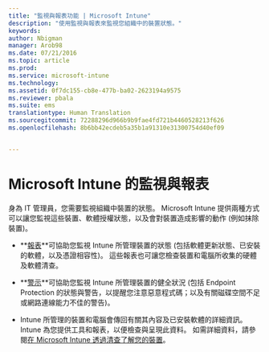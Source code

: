 ```yaml
---
title: "監視與報表功能 | Microsoft Intune"
description: "使用監視與報表來監視您組織中的裝置狀態。"
keywords: 
author: Nbigman
manager: Arob98
ms.date: 07/21/2016
ms.topic: article
ms.prod: 
ms.service: microsoft-intune
ms.technology: 
ms.assetid: 0f7dc155-cb8e-477b-ba02-2623194a9575
ms.reviewer: pbala
ms.suite: ems
translationtype: Human Translation
ms.sourcegitcommit: 72288296d966b9b9fae4fd721b4460528213f626
ms.openlocfilehash: 8b6bb42ecdeb5a35b1a91310e31300754d40ef09


---
```


# Microsoft Intune 的監視與報表
身為 IT 管理員，您需要監視組織中裝置的狀態。 Microsoft Intune 提供兩種方式可以讓您監視這些裝置、軟體授權狀態，以及會對裝置造成影響的動作 (例如抹除裝置)。

-   **[報表](understand-microsoft-intune-operations-by-using-reports.md)**可協助您監視 Intune 所管理裝置的狀態 (包括軟體更新狀態、已安裝的軟體，以及憑證相容性)。 
     這些報表也可讓您檢查裝置和電腦所收集的硬體及軟體清查。

-   **[警示](get-notified-by-alerts.md)**可協助您監視 Intune 所管理裝置的健全狀況 (包括 Endpoint Protection 的狀態與警告，以提醒您注意惡意程式碼；以及有關磁碟空間不足或網路連線能力不佳的警告)。

-   Intune 所管理的裝置和電腦會傳回有關其內容及已安裝軟體的詳細資訊。  Intune 為您提供工具和報表，以便檢查與呈現此資料。 如需詳細資料，請參閱[在 Microsoft Intune 透過清查了解您的裝置](understand-your-devices-with-inventory-in-microsoft-intune.md)。




<!--HONumber=Jul16_HO3-->


